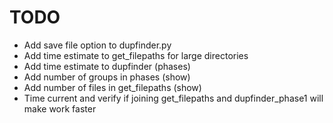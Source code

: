 # TODO
* Add save file option to dupfinder.py
* Add time estimate to get_filepaths for large directories
* Add time estimate to dupfinder (phases)
* Add number of groups in phases (show)
* Add number of files in get_filepaths (show)
* Time current and verify if joining get_filepaths and 
dupfinder_phase1 will make work faster
